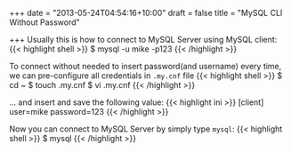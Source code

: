 +++
date = "2013-05-24T04:54:16+10:00"
draft = false
title = "MySQL CLI Without Password"

+++
Usually this is how to connect to MySQL Server using MySQL client:
{{< highlight shell >}}
$ mysql -u mike -p123
{{< /highlight >}}
<!--more-->
To connect without needed to insert password(and username) every time, we can pre-configure all credentials in `.my.cnf` file
{{< highlight shell >}}
$ cd ~
$ touch .my.cnf
$ vi .my.cnf
{{< /highlight >}}

... and insert and save the following value:
{{< highlight ini >}}
[client]
user=mike
password=123
{{< /highlight >}}

Now you can connect to MySQL Server by simply type `mysql`:
{{< highlight shell >}}
$ mysql
{{< /highlight >}}